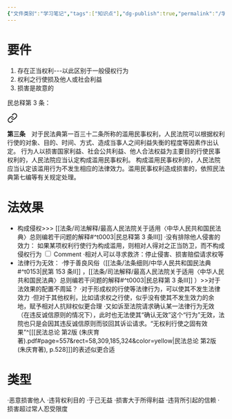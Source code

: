 ```yaml
---
{"文件类别":"学习笔记","tags":["知识点"],"dg-publish":true,"permalink":"/学习笔记/知识点cheese/权利滥用/","dgPassFrontmatter":true,"created":"2024-07-03T23:00:07.507+08:00","updated":"2024-09-11T12:16:55.076+08:00"}
---
```


# 要件
1. 存在正当权利---以此区别于一般侵权行为 
2. 权利之行使损及他人或社会利益 
3. 损害是故意的

民总释第 3 条：
<div class="transclusion internal-embed is-loaded"><a class="markdown-embed-link" href="////#t0003" aria-label="Open link"><svg xmlns="http://www.w3.org/2000/svg" width="24" height="24" viewBox="0 0 24 24" fill="none" stroke="currentColor" stroke-width="2" stroke-linecap="round" stroke-linejoin="round" class="svg-icon lucide-link"><path d="M10 13a5 5 0 0 0 7.54.54l3-3a5 5 0 0 0-7.07-7.07l-1.72 1.71"></path><path d="M14 11a5 5 0 0 0-7.54-.54l-3 3a5 5 0 0 0 7.07 7.07l1.71-1.71"></path></svg></a><div class="markdown-embed">



**第三条**　对于民法典第一百三十二条所称的滥用民事权利，人民法院可以根据权利行使的对象、目的、时间、方式、造成当事人之间利益失衡的程度等因素作出认定。
行为人以损害国家利益、社会公共利益、他人合法权益为主要目的行使民事权利的，人民法院应当认定构成滥用民事权利。
构成滥用民事权利的，人民法院应当认定该滥用行为不发生相应的法律效力。滥用民事权利造成损害的，依照民法典第七编等有关规定处理。 

</div></div>

# 法效果
- 构成侵权>>> [[法条/司法解释/最高人民法院关于适用〈中华人民共和国民法典〉总则编若干问题的解释#^t0003\|民总释第 3 条Ⅲ]] 
·没有排除他人侵害的效力：<label class="ob-comment" title="你自己权力滥用了，别人的侵害、侵权行为有可以被认定为正当防卫的可能性，他人的侵权行为建立在你的错误上时认定你的错误" style=""> 如果某项权利行使行为构成滥用，则相对人得对之正当防卫，而不构成侵权行为 <input type="checkbox"> <span style=""> Comment </span></label>
·相对人可以寻求救济：停止侵害、损害赔偿请求权等
- 法律行为无效：
·悖于善良风俗（[[法条/法条细则/中华人民共和国民法典#^t0153\|民第 153 条Ⅱ]] ，[[法条/司法解释/最高人民法院关于适用〈中华人民共和国民法典〉总则编若干问题的解释#^t0003\|民总释第 3 条Ⅲ]] ）>>对于法效果的配置不周延？
·对于形成权的行使等法律行为，可以使其不发生法律效力
·但对于其他权利，比如请求权之行使，似乎没有使其不发生效力的余地，赋予相对人抗辩权似更合理
·又如诉至法院请求确认某一法律行为无效（在违反诚信原则的情况下），此时也无法使其“确认无效”这个“行为”无效，法院也只是会因其违反诚信原则而驳回其诉讼请求。“无权利行使之固有效果”^[[[民法总论 第2版 (朱庆育著).pdf#page=557&rect=58,309,185,324&color=yellow\|民法总论 第2版 (朱庆育著), p.528]]]的表述似更合适

# 类型
·恶意损害他人
·违背权利目的
·于己无益
·损害大于所得利益
·违背所引起的信赖
·损害超过常人忍受限度
